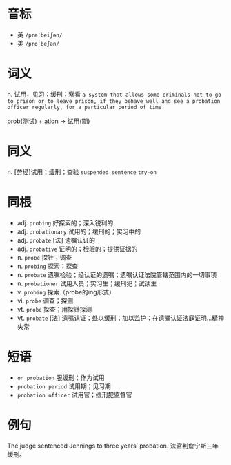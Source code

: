 # 音标

- 英 `/prə'beiʃən/`
- 美 `/pro'beʃən/`

# 词义

n. 试用，见习；缓刑；察看
`a system that allows some criminals not to go to prison or to leave prison, if they behave well and see a probation officer regularly, for a particular period of time`



prob(测试) + ation → 试用(期)

# 同义

n. [劳经]试用；缓刑；查验
`suspended sentence` `try-on`

# 同根

- adj. `probing` 好探索的；深入锐利的
- adj. `probationary` 试用的；缓刑的；实习中的
- adj. `probate` [法] 遗嘱认证的
- adj. `probative` 证明的；检验的；提供证据的
- n. `probe` 探针；调查
- n. `probing` 探索；探查
- n. `probate` 遗嘱检验；经认证的遗嘱；遗嘱认证法院管辖范围内的一切事项
- n. `probationer` 试用人员；实习生；缓刑犯；试读生
- v. `probing` 探索（probe的ing形式）
- vi. `probe` 调查；探测
- vt. `probe` 探查；用探针探测
- vt. `probate` [法] 遗嘱认证；处以缓刑；加以监护；在遗嘱认证法庭证明…精神失常

# 短语

- `on probation` 服缓刑；作为试用
- `probation period` 试用期；见习期
- `probation officer` 试用官；缓刑犯监督官

# 例句

The judge sentenced Jennings to three years’ probation.
法官判詹宁斯三年缓刑。


